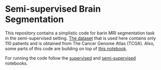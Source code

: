 # Semi-supervised Brain Segmentation

This repository contains a simplistic code for barin MRI segmentation task in the semi-supervised setting.
[The dataset](https://www.kaggle.com/mateuszbuda/lgg-mri-segmentation) that is used here contains only 110 patients and is obtained from The Cancer Genome Atlas (TCGA).
Also, some parts of this code are building on top of [this notebook](https://www.kaggle.com/mateuszbuda/brain-segmentation-pytorch).

For running the code follow the [supervised](supervised.ipynb) and [semi-supervised](semi-supervised.ipynb) notebooks.
